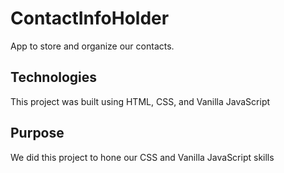 # ContactInfoHolder
App to store and organize our contacts. 


## Technologies
This project was built using HTML, CSS, and Vanilla JavaScript 

## Purpose
We did this project to hone our CSS and Vanilla JavaScript skills 

